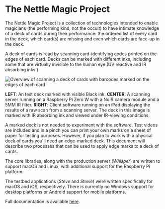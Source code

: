 # The Nettle Magic Project

The Nettle Magic Project is a collection of technologies intended to enable magicians (the performing kind, not the occult) to have intimate knowledge of a deck of cards during their performance: the ordered list of every card in the deck, which card(s) are missing and even which cards are face-up in the deck.

A deck of cards is read by scanning card-identifying codes printed on the edges of each card. Decks can be marked with different inks, including some that are virtually invisible to the human eye (UV reactive and IR absorbing inks.)

![Overview of scanning a deck of cards with barcodes marked on the edges of each card](doc/img/intro-stages.png)

**LEFT**: An test deck marked with visible Black ink. **CENTER**: A scanning server running on a Raspberry Pi Zero W with a NoIR camera module and a 5MM IR filter. **RIGHT**: Client software running on an iPad displaying the results of a raw scan from a scanning server. The deck in this image is marked with IR absorbing ink and viewed under IR-viewing conditions.

A marked deck is not needed to experiment with the software. Test videos are included and in a pinch you can print your own marks on a sheet of paper for testing purposes. However, if you plan to work with a physical deck of cards you'll need an edge-marked deck. This document will describe two processes that can be used to apply edge marks to a deck of cards.

The core libraries, along with the production server (_Whisper_) are written to support macOS and Linux, with additional support for the Raspberry Pi platform.

The testbed applications (_Steve_ and _Stevie_) were written specifically for macOS and iOS, respectively. There is currently no Windows support for desktop platforms or Android support for mobile platforms.

Full documentation is available [here](doc/index.md.html).